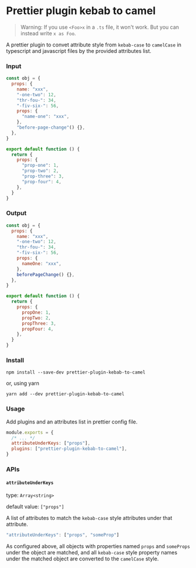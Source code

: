 # Prettier plugin kebab to camel

> Warning: If you use `<Foo>x` in a `.ts` file, it won't work. But you can instead write `x as Foo`.

A prettier plugin to convet attribute style from `kebab-case` to `camelCase` in typescript and javascript files by the provided attributes list.

### Input

```js
const obj = {
  props: {
    name: "xxx",
    "-one-two": 12,
    "thr-fou-": 34,
    "-fiv-six-": 56,
    props: {
      "name-one": "xxx",
    },
    "before-page-change"() {},
  },
}

export default function () {
  return {
    props: {
      "prop-one": 1,
      "prop-two": 2,
      "prop-three": 3,
      "prop-four": 4,
    },
  }
}
```

### Output

```js
const obj = {
  props: {
    name: "xxx",
    "-one-two": 12,
    "thr-fou-": 34,
    "-fiv-six-": 56,
    props: {
      nameOne: "xxx",
    },
    beforePageChange() {},
  },
}

export default function () {
  return {
    props: {
      propOne: 1,
      propTwo: 2,
      propThree: 3,
      propFour: 4,
    },
  }
}
```

### Install

```shell
npm install --save-dev prettier-plugin-kebab-to-camel
```

or, using yarn

```shell
yarn add --dev prettier-plugin-kebab-to-camel
```

### Usage

Add plugins and an attributes list in prettier config file.

```js
module.exports = {
  /* ... */
  attributeUnderKeys: ["props"],
  plugins: ["prettier-plugin-kebab-to-camel"],
}
```

### APIs

#### `attributeUnderKeys`

type: `Array<string>`

default value: `["props"]`

A list of attributes to match the `kebab-case` style attributes under that attribute.

```js
"attributeUnderKeys": ["props", "someProp"]
```

As configured above, all objects with properties named `props` and `someProps` under the object are matched, and all `kebab-case` style property names under the matched object are converted to the `camelCase` style.
